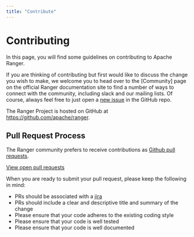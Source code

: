 ```yaml
---
title: "Contribute"
---
```

<!--
 - Licensed to the Apache Software Foundation (ASF) under one or more
 - contributor license agreements.  See the NOTICE file distributed with
 - this work for additional information regarding copyright ownership.
 - The ASF licenses this file to You under the Apache License, Version 2.0
 - (the "License"); you may not use this file except in compliance with
 - the License.  You may obtain a copy of the License at
 -
 -   http://www.apache.org/licenses/LICENSE-2.0
 -
 - Unless required by applicable law or agreed to in writing, software
 - distributed under the License is distributed on an "AS IS" BASIS,
 - WITHOUT WARRANTIES OR CONDITIONS OF ANY KIND, either express or implied.
 - See the License for the specific language governing permissions and
 - limitations under the License.
 -->
# Contributing

In this page, you will find some guidelines on contributing to Apache Ranger.  

If you are thinking of contributing but first would like to discuss the change you wish to make, we welcome you to
head over to the [Community] page on the official Ranger documentation site
to find a number of ways to connect with the community, including slack and our mailing lists. Of course, always feel
free to just open a [new issue](https://github.com/apache/ranger/issues/new) in the GitHub repo. 

The Ranger Project is hosted on GitHub at <https://github.com/apache/ranger>.

## Pull Request Process

The Ranger community prefers to receive contributions as [Github pull requests][github-pr-docs].

[View open pull requests][ranger-prs]

[ranger-prs]: https://github.com/apache/ranger/pulls
[github-pr-docs]: https://help.github.com/articles/about-pull-requests/
[jira]: https://issues.apache.org/jira/browse/RANGER

When you are ready to submit your pull request, please keep the following in mind:

* PRs should be associated with a [jira]
* PRs should include a clear and descriptive title and summary of the change
* Please ensure that your code adheres to the existing coding style
* Please ensure that your code is well tested
* Please ensure that your code is well documented

